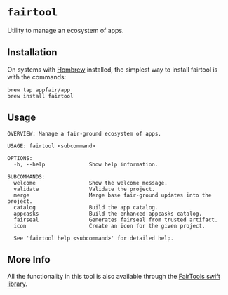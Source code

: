 # ``fairtool``

Utility to manage an ecosystem of apps.

## Installation

On systems with [Hombrew](https://brew.sh) installed, the simplest
way to install fairtool is with the commands:

```
brew tap appfair/app
brew install fairtool
```

## Usage

```
OVERVIEW: Manage a fair-ground ecosystem of apps.

USAGE: fairtool <subcommand>

OPTIONS:
  -h, --help              Show help information.

SUBCOMMANDS:
  welcome                 Show the welcome message.
  validate                Validate the project.
  merge                   Merge base fair-ground updates into the project.
  catalog                 Build the app catalog.
  appcasks                Build the enhanced appcasks catalog.
  fairseal                Generates fairseal from trusted artifact.
  icon                    Create an icon for the given project.

  See 'fairtool help <subcommand>' for detailed help.
```


## More Info

All the functionality in this tool is also available through
the [FairTools swift library](../fairtools/).

